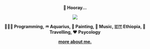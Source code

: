 <b>
   <p align="center">
     👋 Hooray...
  </p>
  <p align="center">
     <a href="#"><img src="https://visitor-badge.glitch.me/badge?page_id=LeulAria"></a>
  </p>
  <p align="center">
   👨🏻‍💻 Programming, ♒ Aquarius, 🎨 Painting, 🎸 Music, 🇪🇹 Ethiopia, 🧭 Travelling, ❤️ Psycology  
  </p>
  <p align="center">
    <a href="https://leularia.vercel.app">
    more about me. 
    </a> 
  <p>
</b>

<!-- 
<p>
  <img src="https://img.shields.io/badge/Python-3776AB?style=for-the-badge&logo=python&logoColor=white" />
  <img src="https://img.shields.io/badge/TypeScript-007ACC?style=for-the-badge&logo=typescript&logoColor=white" />
  <img src="https://img.shields.io/badge/Go-00ADD8?style=for-the-badge&logo=go&logoColor=white" />
  <img src="https://img.shields.io/badge/Java-ED8B00?style=for-the-badge&logo=java&logoColor=white" />
  <img src="https://img.shields.io/badge/C%23-239120?style=for-the-badge&logo=c-sharp&logoColor=white" />
</p>
<p>
  <img src="https://img.shields.io/badge/Node.js-339933?style=for-the-badge&logo=nodedotjs&logoColor=white" />
  <img src="https://img.shields.io/badge/Django-092E20?style=for-the-badge&logo=django&logoColor=white" />
  <img src="https://img.shields.io/badge/Vue.js-35495E?style=for-the-badge&logo=vuedotjs&logoColor=4FC08D" />
  <img src="https://img.shields.io/badge/Svelte-4A4A55?style=for-the-badge&logo=svelte&logoColor=FF3E00" />
  <img src="https://img.shields.io/badge/next.js-000000?style=for-the-badge&logo=nextdotjs&logoColor=white" />
</p> -->
